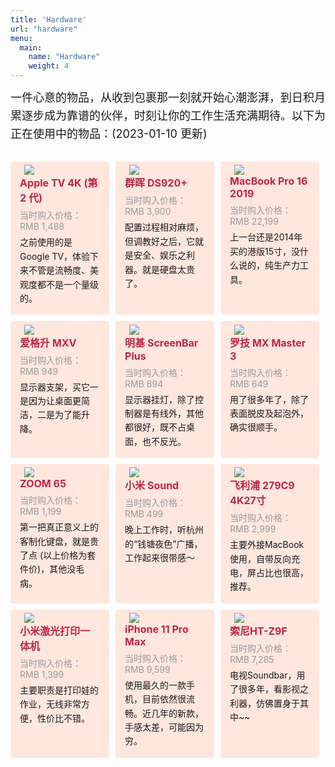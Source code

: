```yaml
---
title: 'Hardware'
url: "hardware"
menu:
  main:
    name: "Hardware"
    weight: 4
---
```

<div style="font-size: 18px;line-height: 1.6;margin-bottom: 30px">一件心意的物品，从收到包裹那一刻就开始心潮澎湃，到日积月累逐步成为靠谱的伙伴，时刻让你的工作生活充满期待。以下为正在使用中的物品：(2023-01-10 更新)</div>

<div class="quanju">

<div class="bankuai">
<div class="img"><img src=/images/hardware/appletv.png> </div>
<div class="title">Apple TV 4K (第 2 代)</div>
<div class="jiage">当时购入价格：RMB 1,488</div>
<div class="note">之前使用的是Google TV，体验下来不管是流畅度、美观度都不是一个量级的。</div>
</div>

<div class="bankuai">
<div class="img"><img src=/images/hardware/synology.png> </div>
<div class="title">群晖 DS920+</div>
<div class="jiage">当时购入价格：RMB 3,900</div>
<div class="note">配置过程相对麻烦，但调教好之后，它就是安全、娱乐之利器。就是硬盘太贵了。</div>
</div>

<div class="bankuai">
<div class="img"><img src=/images/hardware/macbook.png> </div>
<div class="title">MacBook Pro 16 2019</div>
<div class="jiage">当时购入价格：RMB 22,199</div>
<div class="note">上一台还是2014年买的港版15寸，没什么说的，纯生产力工具。
</div>
</div>

</div>

<div class="quanju">

<div class="bankuai">
<div class="img"><img src=/images/hardware/ergotron.png> </div>
<div class="title">爱格升 MXV</div>
<div class="jiage">当时购入价格：RMB 949</div>
<div class="note">显示器支架，买它一是因为让桌面更简洁，二是为了能升降。</div>
</div>

<div class="bankuai">
<div class="img"><img src=/images/hardware/benq.png> </div>
<div class="title">明基 ScreenBar Plus</div>
<div class="jiage">当时购入价格：RMB 894</div>
<div class="note">显示器挂灯，除了控制器是有线外，其他都很好，既不占桌面，也不反光。</div>
</div>

<div class="bankuai">
<div class="img"><img src=/images/hardware/master.png> </div>
<div class="title">罗技 MX Master 3</div>
<div class="jiage">当时购入价格：RMB 649</div>
<div class="note">用了很多年了，除了表面脱皮及起泡外，确实很顺手。</div>
</div>

</div>

<div class="quanju">

<div class="bankuai">
<div class="img"><img src=/images/hardware/zoom.png> </div>
<div class="title">ZOOM 65</div>
<div class="jiage">当时购入价格：RMB 1,199</div>
<div class="note">第一把真正意义上的客制化键盘，就是贵了点 (以上价格为套件价)，其他没毛病。</div>
</div>

<div class="bankuai">
<div class="img"><img src=/images/hardware/sound.png> </div>
<div class="title">小米 Sound</div>
<div class="jiage">当时购入价格：RMB 499</div>
<div class="note">晚上工作时，听杭州的“钱塘夜色”广播，工作起来很带感～</div>
</div>

<div class="bankuai">
<div class="img"><img src=/images/hardware/philips.png> </div>
<div class="title">飞利浦 279C9 4K27寸</div>
<div class="jiage">当时购入价格：RMB 2,999</div>
<div class="note">主要外接MacBook使用，自带反向充电，屏占比也很高，推荐。</div>
</div>

</div>

<div class="quanju">

<div class="bankuai">
<div class="img"><img src=/images/hardware/dayinji.png> </div>
<div class="title">小米激光打印一体机</div>
<div class="jiage">当时购入价格：RMB 1,399</div>
<div class="note">主要职责是打印娃的作业，无线非常方便，性价比不错。</div>
</div>

<div class="bankuai">
<div class="img"><img src=/images/hardware/iphone.png> </div>
<div class="title">iPhone 11 Pro Max</div>
<div class="jiage">当时购入价格：RMB 9,599</div>
<div class="note">使用最久的一款手机，目前依然很流畅。近几年的新款，手感太差，可能因为穷。</div>
</div>

<div class="bankuai">
<div class="img"><img src=/images/hardware/sony.png> </div>
<div class="title">索尼HT-Z9F</div>
<div class="jiage">当时购入价格：RMB 7,285</div>
<div class="note">电视Soundbar，用了很多年，看影视之利器，仿佛置身于其中~~</div>
</div>

</div>

<style>
@media (max-width:900px){
.bankuai{background-color:#FFE7DE;width: 96%;border-radius:4px;padding:0 2%  5% 2%;margin-bottom: 15px}
.img{width:80%; margin:0 auto;}
.title{color:#bb2649;font-size:16px;font-weight:bold;margin: 0 10px 6px 10px;}
.jiage{color:#999;font-size:14px;margin: 0 10px 6px 10px;}
.note{font-size: 14px;line-height: 1.6;margin: 0 10px 0 10px;}
.content img {margin: 0;}
}

@media (min-width:900px){
.quanju{display: flex;}
.bankuai{background-color:#FFE7DE;width:30%;border-radius:4px;margin-right:10px;margin-bottom: 10px;padding:1% 3%  3% 3%;}
.img{width:90%; margin:0 auto;}
.title{color:#bb2649;font-size:16px;font-weight:bold;margin: 0 0 6px 0;}
.jiage{color:#999;font-size:14px;margin: 0 0 6px 0;}
.note{font-size: 14px;line-height: 1.6;}
.content img {margin: 0;}       
}
</style>